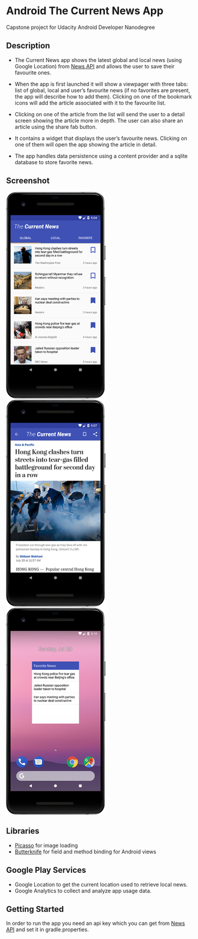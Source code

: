# Android The Current News App
Capstone project for Udacity Android Developer Nanodegree
## Description
- The Current News app shows the latest global and local news (using Google Location) from <a href="https://newsapi.org" target="_blank">News API</a> and allows the user to save their favourite ones.

- When the app is first launched it will show a viewpager with three tabs: list of global, local and user’s favourite news (if no favorites are present, the app will describe how to add them). Clicking on one of the bookmark icons will add the article associated with it to the favourite list.
- Clicking on one of the article from the list will send the user to a detail screen showing the article more in depth. The user can also share an article using the share fab button.
-	It  contains a widget that displays the user’s favourite news. Clicking on one of them will open the app showing the article in detail.
-	The app handles data persistence using a content provider and a sqlite database to store favorite news.
## Screenshot
<img src="https://github.com/simoneconigliaro/android_the_current_news/blob/master/Screenshot_1.png" width="270"/>&nbsp;
<img src="https://github.com/simoneconigliaro/android_the_current_news/blob/master/Screenshot_2.png" width="270"/>&nbsp;
<img src="https://github.com/simoneconigliaro/android_the_current_news/blob/master/Screenshot_3.png" width="270"/>

## Libraries
- [Picasso](http://square.github.io/picasso/) for image loading
- [Butterknife](https://jakewharton.github.io/butterknife/) for field and method binding for Android views

## Google Play Services
- Google Location to get the current location used to retrieve local news.
- Google Analytics to collect and analyze app usage data.

## Getting Started
In order to run the app you need an api key which you can get from <a href="https://newsapi.org/register" target="_blank">News API</a> and set it in gradle.properties.
